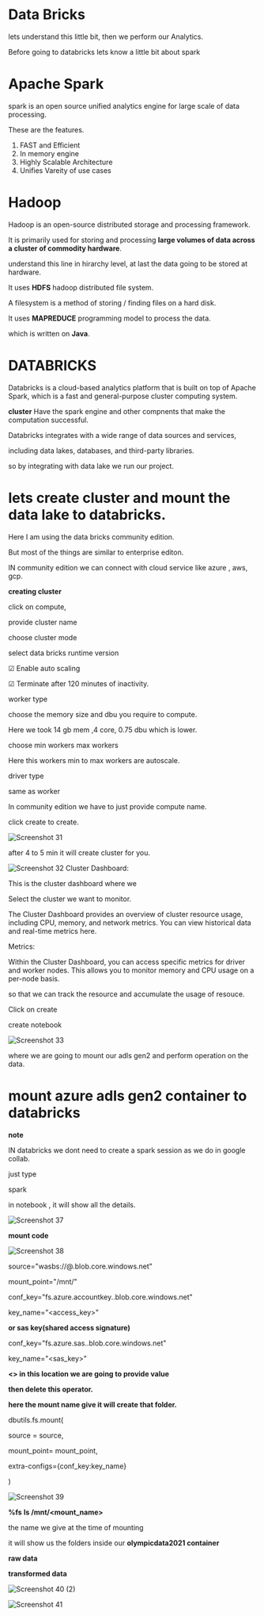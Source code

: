# Data Bricks

lets understand this little bit, then we perform our Analytics.

Before going to databricks lets know a little bit about spark

# Apache Spark

spark is an open source unified analytics engine for large scale of data processing.

These are the features.

1) FAST and Efficient
2) In memory engine
3) Highly Scalable Architecture
4) Unifies Vareity of use cases

# Hadoop

Hadoop is an open-source distributed storage and processing framework. 

It is primarily used for storing and processing **large volumes of data across a cluster of commodity hardware**.

understand this line in hirarchy level, at last the data going to be stored at hardware.

It uses **HDFS** hadoop distributed file system.

A filesystem is a method of storing / finding files on a hard disk.

It uses **MAPREDUCE** programming model to process the data.

which is written on **Java**.

# DATABRICKS

Databricks is a cloud-based analytics platform that is built on top of Apache Spark, which is a fast and general-purpose cluster computing system. 

**cluster** Have the spark engine and other compnents that make the computation successful.

 Databricks integrates with a wide range of data sources and services,
 
 including data lakes, databases, and third-party libraries.

 so by integrating with data lake we run our project.

 # lets create cluster and mount the data lake to databricks.

 Here I am using the data bricks community edition.

 But most of the things are similar to enterprise editon.

 IN community edition we can connect with cloud service like azure , aws, gcp.

 **creating cluster**
 
click on compute,

provide cluster name

choose cluster mode

select data bricks runtime version
 
☑ Enable auto scaling

☑ Terminate after 120 minutes of inactivity.

worker type

choose the memory size and dbu you require to compute.  

Here we took 14 gb mem ,4 core, 0.75 dbu which is lower.       

choose min workers max workers

Here this workers min to max workers are autoscale.

driver type 

same as worker

In community edition we have to just provide compute name.

click create to create.

![Screenshot 31](https://github.com/rashmiranjan042/Azure_data_engineering_olympic_data/assets/106671482/d92d1e47-1f11-4597-8dc5-65454915abc5)

after 4 to 5 min it will create cluster for you.

![Screenshot 32](https://github.com/rashmiranjan042/Azure_data_engineering_olympic_data/assets/106671482/ec3e3ae0-ecd7-42ef-a20d-bd30c31c1ca7)
Cluster Dashboard:

This is the cluster dashboard  where we

Select the cluster we want to monitor.

The Cluster Dashboard provides an overview of cluster resource usage, including CPU, memory, and network metrics. You can view historical data and real-time metrics here.

Metrics:

Within the Cluster Dashboard, you can access specific metrics for driver and worker nodes. This allows you to monitor memory and CPU usage on a per-node basis.

 so that we can track the resource and accumulate the usage of resouce.

Click on create 

create notebook 

![Screenshot 33](https://github.com/rashmiranjan042/Azure_data_engineering_olympic_data/assets/106671482/88b49430-84b2-4d35-a46b-0df2d5e79adb)

where we are going to mount our adls gen2 and perform operation on the data.

# mount azure adls gen2 container to databricks

**note**

IN databricks we dont need to create a spark session as we do in google collab.

just type

spark

in notebook , it will show all the details.

![Screenshot 37](https://github.com/rashmiranjan042/Azure_data_engineering_olympic_data/assets/106671482/51a0e431-b2fe-48ff-8d1c-df8cc51245ff)

**mount code**

![Screenshot 38](https://github.com/rashmiranjan042/Azure_data_engineering_olympic_data/assets/106671482/83d6648a-a3af-4299-ab24-205686f720b3)

source="wasbs://<container-name>@<storageaccount-name>.blob.core.windows.net"

mount_point="/mnt/<mount-name>"

conf_key="fs.azure.accountkey.<storage-account-name>.blob.core.windows.net"

key_name="<access_key>"

**or sas key(shared access signature)**

conf_key="fs.azure.sas.<container-name>.<storage-account-name>blob.core.windows.net"

key_name="<sas_key>"


 **<> in this location we are going to provide value**
 
 **then delete this operator.**
 
 **here the mount name give it will create that folder.**

dbutils.fs.mount( 

source = source,

mount_point= mount_point,

extra-configs={conf_key:key_name}

)

![Screenshot 39](https://github.com/rashmiranjan042/Azure_data_engineering_olympic_data/assets/106671482/8490d455-9037-4ae1-875e-eba2cef00cd2)

**%fs**
**ls /mnt/<mount_name>** 

 the name we give at the time of mounting

 it will show us the folders inside our **olympicdata2021 container**

 **raw data**

 **transformed data**
 
![Screenshot 40 (2)](https://github.com/rashmiranjan042/Azure_data_engineering_olympic_data/assets/106671482/e2190757-f145-4899-b139-0f4824758f7b)


![Screenshot 41](https://github.com/rashmiranjan042/Azure_data_engineering_olympic_data/assets/106671482/0f1abb9c-6f4f-4d13-9ce4-27b77af81b53)



